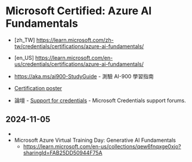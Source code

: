 # Microsoft Certified: Azure AI Fundamentals

- [zh_TW] https://learn.microsoft.com/zh-tw/credentials/certifications/azure-ai-fundamentals/
- [en_US] https://learn.microsoft.com/en-us/credentials/certifications/azure-ai-fundamentals/

- https://aka.ms/ai900-StudyGuide - 測驗 AI-900 學習指南
- [Certification poster](https://query.prod.cms.rt.microsoft.com/cms/api/am/binary/RE2PjDI)
- 論壇 - [Support for credentials](https://learn.microsoft.com/en-us/credentials/support/help) - Microsoft Credentials support forums.

## 2024-11-05

- 
- Microsoft Azure Virtual Training Day: Generative AI Fundamentals
  - https://learn.microsoft.com/en-us/collections/qew6fnqxge0xjo?sharingId=FAB25DD50944F75A